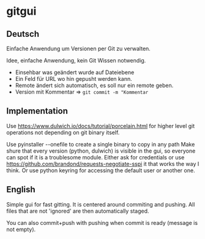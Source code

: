 # gitgui

## Deutsch

Einfache Anwendung um Versionen per Git zu verwalten.

Idee, einfache Anwendung, kein Git Wissen notwendig.
- Einsehbar was geändert wurde auf Dateiebene
- Ein Feld für URL wo hin gepusht werden kann.
- Remote ändert sich automatisch, es soll nur ein remote geben.
- Version mit Kommentar => `git commit -m "Kommentar`

## Implementation

Use https://www.dulwich.io/docs/tutorial/porcelain.html
for higher level git operations not depending on git binary itself.

Use pyinstaller --onefile to create a single binary to copy in any path
Make shure that every version (python, dulwich) is visible in the gui,
so everyone can spot if it is a troublesome module.
Either ask for credentials or use https://github.com/brandond/requests-negotiate-sspi
it that works the way I think.
Or use python keyring for accessing the default user or another one.

## English

Simple gui for fast gitting. It is centered around commiting and pushing. All files that are not 'ignored' are then automatically staged.

You can also commit+push with pushing when commit is ready (message is not empty).
